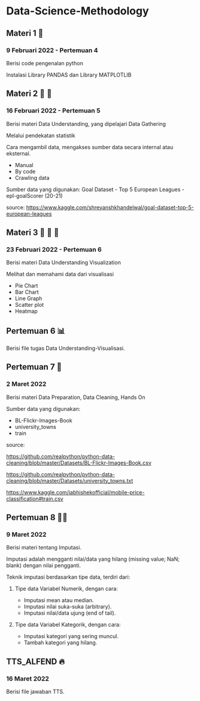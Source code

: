 # Data-Science-Methodology

## Materi 1 	🚀
### 9 Februari 2022 - Pertemuan 4
Berisi code pengenalan python

Instalasi Library PANDAS dan Library MATPLOTLIB

## Materi 2 	🚀	🚀
### 16 Februari 2022 - Pertemuan 5
Berisi materi Data Understanding, yang dipelajari Data Gathering

Melalui pendekatan statistik

Cara mengambil data, mengakses sumber data secara internal atau eksternal.
- Manual
- By code
- Crawling data

Sumber data yang digunakan: Goal Dataset - Top 5 European Leagues - epl-goalScorer (20-21)

source: https://www.kaggle.com/shreyanshkhandelwal/goal-dataset-top-5-european-leagues

## Materi 3 	🚀 🚀 🚀
### 23 Februari 2022 - Pertemuan 6
Berisi materi Data Understanding Visualization

Melihat dan memahami data dari visualisasi

- Pie Chart
- Bar Chart
- Line Graph
- Scatter plot
- Heatmap

## Pertemuan 6	📊
Berisi file tugas Data Understanding-Visualisasi.


## Pertemuan 7 🚀
### 2 Maret 2022
Berisi materi Data Preparation, Data Cleaning, Hands On

Sumber data yang digunakan:
- BL-Flickr-Images-Book
- university_towns
- train

source: 

https://github.com/realpython/python-data-cleaning/blob/master/Datasets/BL-Flickr-Images-Book.csv

https://github.com/realpython/python-data-cleaning/blob/master/Datasets/university_towns.txt

https://www.kaggle.com/iabhishekofficial/mobile-price-classification#train.csv


## Pertemuan 8 🚀🚀
### 9 Maret 2022
Berisi materi tentang Imputasi.

Imputasi adalah mengganti nilai/data yang hilang (missing value; NaN; blank) dengan nilai pengganti.

Teknik imputasi berdasarkan tipe data, terdiri dari:
1. Tipe data Variabel Numerik, dengan cara:
   - Imputasi mean atau median.
   - Imputasi nilai suka-suka (arbitrary).
   - Imputasi nilai/data ujung (end of tail).
   
2. Tipe data Variabel Kategorik, dengan cara:
   - Imputasi kategori yang sering muncul.
   - Tambah kategori yang hilang.

## TTS_ALFEND 🔥
### 16 Maret 2022
Berisi file jawaban TTS.
